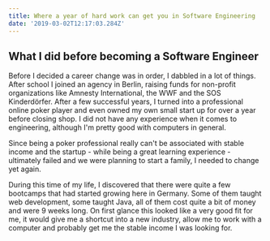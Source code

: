```yaml
---
title: Where a year of hard work can get you in Software Engineering
date: '2019-03-02T12:17:03.284Z'
---
```


## What I did before becoming a Software Engineer

Before I decided a career change was in order, I dabbled in a lot of things.
After school I joined an agency in Berlin, raising funds for non-profit organizations like Amnesty International, the WWF and the SOS Kinderdörfer. After a few successful years, I turned into a professional online poker player and even owned my own small start up for over a year before closing shop.
I did not have any experience when it comes to engineering, although I'm pretty good with computers in general.

Since being a poker professional really can't be associated with stable income and the startup - while  being a great learning experience - ultimately failed and we were planning to start a family, I needed to change yet again.

During this time of my life, I discovered that there were quite a few bootcamps that had started growing here in Germany.
Some of them taught web development, some taught Java, all of them cost quite a bit of money and were  9 weeks long. 
On first glance this looked like a very good fit for me, it would give me a shortcut into a new industry, allow me to work with a computer and probably get me the stable income I was looking for.

